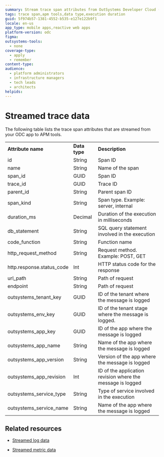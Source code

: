 ```yaml
---
summary: Stream trace span attributes from OutSystems Developer Cloud (ODC) to APM tools, including span ID, name, duration, and HTTP method.
tags: trace span,apm tools,data type,execution duration
guid: 5f974b57-1381-4552-b535-e127e122b9f1
locale: en-us
app_type: mobile apps,reactive web apps
platform-version: odc
figma:
outsystems-tools:
  - none
coverage-type:
  - apply
  - remember
content-type:
audience:
  - platform administrators
  - infrastructure managers
  - tech leads
  - architects
helpids:
---
```

# Streamed trace data

The following table lists the trace span attributes that are streamed from your ODC app to APM tools.

|                             |               |                                                            |
| --------------------------- | ------------- | ---------------------------------------------------------- |
| **Attribute name**          | **Data type** | **Description**                                            |
| id                          | String        | Span ID                                                    |
| name                        | String        | Name of the span                                           |
| span\_id                    | GUID          | Span ID                                                    |
| trace\_id                   | GUID          | Trace ID                                                   |
| parent\_id                  | String        | Parent span ID                                             |
| span\_kind                  | String        | Span type. Example: server, internal                       |
| duration\_ms                | Decimal       | Duration of the execution in milliseconds                  |
| db\_statement               | String        | SQL query statement involved in the execution              |
| code\_function              | String        | Function name                                              |
| http\_request\_method       | String        | Request method. Example: POST, GET                         |
| http.response.status\_code​  | Int           | HTTP status code for the response                          |
| url\_path                   | String        | Path of request                                            |
| endpoint                    | String        | Path of request                                            |
| outsystems\_tenant\_key     | GUID          | ID of the tenant where the message is logged               |
| outsystems\_env\_key        | GUID          | ID of the tenant stage where the message is logged.        |
| outsystems\_app\_key        | GUID          | ID of the app where the message is logged                  |
| outsystems\_app\_name       | String        | Name of the app where the message is logged                |
| outsystems\_app\_version    | String        | Version of the app where the message is logged             |
| outsystems\_app\_revision   | Int           | ID of the application revision where the message is logged |
| outsystems\_service\_type   | String        | Type of service involved in the execution                  |
| outsystems\_service\_name   | String        | Name of the app where the message is logged              |

## Related resources

* [Streamed log data](stream-app-analytics-log-ref.md)

* [Streamed metric data](stream-app-analytics-metrics-ref.md)
